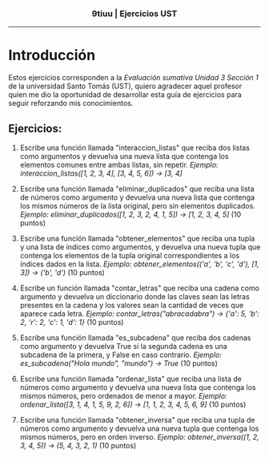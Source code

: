 <h3 align="center">9tiuu | Ejercicios UST</h3>

---

# Introducción

Estos ejercicios corresponden a la *Evaluación sumativa Unidad 3 Sección 1* de la universidad Santo Tomás (UST), quiero agradecer aquel profesor quien me dio la oportunidad de desarrollar esta guía de ejercicios para seguir reforzando mis conocimientos.

## Ejercicios:

1. Escribe una función llamada "interaccion_listas" que reciba dos listas como argumentos y devuelva una nueva lista que contenga los elementos comunes entre ambas listas, sin repetir. *Ejemplo: interaccion_listas([1, 2, 3, 4], [3, 4, 5, 6]) -> [3, 4]*

2. Escribe una función llamada "eliminar_duplicados" que reciba una lista de números como argumento y devuelva una nueva lista que contenga los mismos números de la lista original, pero sin elementos duplicados. *Ejemplo: eliminar_duplicados([1, 2, 3, 2, 4, 1, 5]) -> [1, 2, 3, 4, 5]* (10 puntos)

3. Escribe una función llamada "obtener_elementos" que reciba una tupla y una lista de índices como argumentos, y devuelva una nueva tupla que contenga los elementos de la tupla original correspondientes a los índices dados en la lista. *Ejemplo: obtener_elementos(('a', 'b', 'c', 'd'), [1, 3]) -> ('b', 'd')* (10 puntos)

4. Escribe un función llamada "contar_letras" que reciba una cadena como argumento y devuelva un diccionario donde las claves sean las letras presentes en la cadena y los valores sean la cantidad de veces que aparece cada letra. *Ejemplo: contar_letras("abracadabra") -> {'a': 5, 'b': 2, 'r': 2, 'c': 1, 'd': 1}* (10 puntos)

5. Escribe una función llamada "es_subcadena" que reciba dos cadenas como argumento y devuelva True si la segunda cadena es una subcadena de la primera, y False en caso contrario. *Ejemplo: es_subcadena("Hola mundo", "mundo") -> True* (10 puntos)

6. Escribe una función llamada "ordenar_lista" que reciba una lista de números como argumento y devuelva una nueva lista que contenga los mismos números, pero ordenados de menor a mayor. *Ejemplo: ordenar_lista([3, 1, 4, 1, 5, 9, 2, 6]) -> [1, 1, 2, 3, 4, 5, 6, 9]* (10 puntos)

7. Escribe una función llamada "obtener_inversa" que reciba una tupla de números como argumento y devuelva una nueva tupla que contenga los mismos números, pero en orden inverso. *Ejemplo: obtener_inversa((1, 2, 3, 4, 5)) -> (5, 4, 3, 2, 1)* (10 puntos)